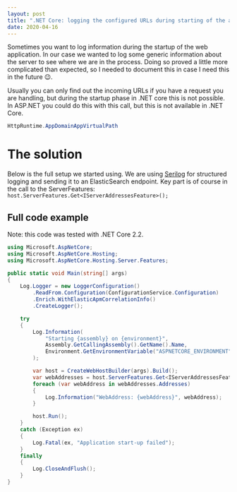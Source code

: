 ```yaml
---
layout: post
title: ".NET Core: logging the configured URLs during starting of the application"
date: 2020-04-16
---
```


Sometimes you want to log information during the startup of the web application. In our case we wanted to log some generic information about the server to see where we are in the process. Doing so proved a little more complicated than expected, so I needed to document this in case I need this in the future 😉.

Usually you can only find out the incoming URLs if you have a request you are handling, but during the startup phase in .NET core this is not possible. In ASP.NET you could do this with this call, but this is not available in .NET Core.
```c#
HttpRuntime.AppDomainAppVirtualPath
```

# The solution
Below is the full setup we started using. We are using [Serilog](https://serilog.net/) for structured logging and sending it to an ElasticSearch endpoint.
Key part is of course in the call to the ServerFeatures: `host.ServerFeatures.Get<IServerAddressesFeature>();`

## Full code example
Note: this code was tested with .NET Core 2.2.

```c#
using Microsoft.AspNetCore;
using Microsoft.AspNetCore.Hosting;
using Microsoft.AspNetCore.Hosting.Server.Features;

public static void Main(string[] args)
{
    Log.Logger = new LoggerConfiguration()
        .ReadFrom.Configuration(ConfigurationService.Configuration)
        .Enrich.WithElasticApmCorrelationInfo()
        .CreateLogger();

    try
    {
        Log.Information(
            "Starting {assembly} on {environment}",
            Assembly.GetCallingAssembly().GetName().Name,
            Environment.GetEnvironmentVariable("ASPNETCORE_ENVIRONMENT")
        );

        var host = CreateWebHostBuilder(args).Build();
        var webAddresses = host.ServerFeatures.Get<IServerAddressesFeature>();
        foreach (var webAddress in webAddresses.Addresses)
        {
            Log.Information("WebAddress: {webAddress}", webAddress);
        }

        host.Run();
    }
    catch (Exception ex)
    {
        Log.Fatal(ex, "Application start-up failed");
    }
    finally
    {
        Log.CloseAndFlush();
    }
}
```